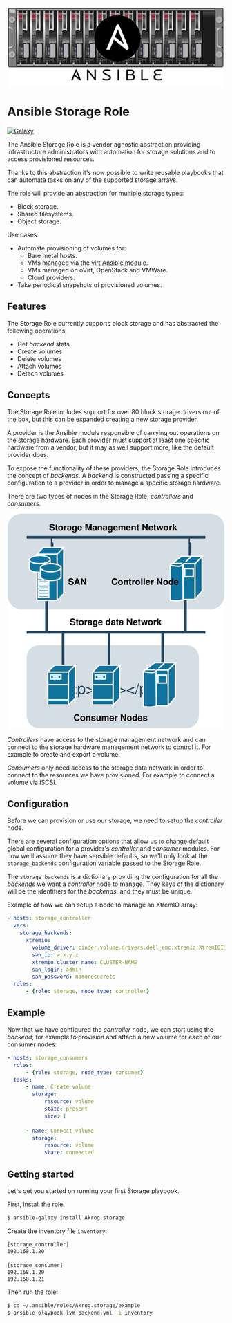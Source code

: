 <p align="center">
  <img src ="./docs/_static/ansible_role_storage.png" />
</p>

Ansible Storage Role
====================

[![Galaxy](https://img.shields.io/badge/galaxy-Akrog.storage-blue.svg?style=flat-square)](https://galaxy.ansible.com/Akrog/storage/)

The Ansible Storage Role is a vendor agnostic abstraction providing infrastructure 
administrators with automation for storage solutions and to access provisioned 
resources.

Thanks to this abstraction it's now possible to write reusable playbooks that
can automate tasks on any of the supported storage arrays.

The role will provide an abstraction for multiple storage types:

- Block storage.
- Shared filesystems.
- Object storage.

Use cases:

- Automate provisioning of volumes for:
  - Bare metal hosts.
  - VMs managed via the [virt Ansible module](
    https://docs.ansible.com/ansible/latest/modules/virt_module.html).
  - VMs managed on oVirt, OpenStack and VMWare.
  - Cloud providers.
- Take periodical snapshots of provisioned volumes.


Features
--------

The Storage Role currently supports block storage and has abstracted the
following operations.

- Get *backend* stats
- Create volumes
- Delete volumes
- Attach volumes
- Detach volumes


Concepts
--------

The Storage Role includes support for over 80 block storage drivers out of the
box, but this can be expanded creating a new storage provider.

A provider is the Ansible module responsible of carrying out operations on the
storage hardware.  Each provider must support at least one specific hardware
from a vendor, but it may as well support more, like the default provider does.

To expose the functionality of these providers, the Storage Role introduces the
concept of *backends*.  A *backend* is constructed passing a specific
configuration to a provider in order to manage a specific storage hardware.

There are two types of nodes in the Storage Role, *controllers* and
*consumers*.

<p align="center">
  <img src ="./docs/_static/ansible_diagram.svg" />
</p>

*Controllers* have access to the storage management network and can connect to
the storage hardware management network to control it.  For example to create
and export a volume.

*Consumers* only need access to the storage data network in order to connect
to the resources we have provisioned.  For example to connect a volume via
iSCSI.


Configuration
-------------

Before we can provision or use our storage, we need to setup the *controller*
node.

There are several configuration options that allow us to change default global
configuration for a provider's *controller* and *consumer* modules.  For now
we'll assume they have sensible defaults, so we'll only look at the
`storage_backends` configuration variable passed to the Storage Role.

The `storage_backends` is a dictionary providing the configuration for all the
*backends* we want a *controller* node to manage.  They keys of the dictionary
will be the identifiers for the *backends*, and they must be unique.

Example of how we can setup a node to manage an XtremIO array:

``` yml
- hosts: storage_controller
  vars:
    storage_backends:
      xtremio:
        volume_driver: cinder.volume.drivers.dell_emc.xtremio.XtremIOISCSIDriver
        san_ip: w.x.y.z
        xtremio_cluster_name: CLUSTER-NAME
        san_login: admin
        san_password: nomoresecrets
  roles:
      - {role: storage, node_type: controller}
```

Example
-------

Now that we have configured the *controller* node, we can start using the
*backend*, for example to provision and attach a new volume for each of our
consumer nodes:

``` yml
- hosts: storage_consumers
  roles:
      - {role: storage, node_type: consumer}
  tasks:
      - name: Create volume
        storage:
            resource: volume
            state: present
            size: 1

      - name: Connect volume
        storage:
            resource: volume
            state: connected
```

Getting started
---------------

Let's get you started on running your first Storage playbook.

First, install the role.

``` bash
$ ansible-galaxy install Akrog.storage
```

Create the inventory file `inventory`:

```
[storage_controller]
192.168.1.20

[storage_consumer]
192.168.1.20
192.168.1.21
```



Then run the role:

``` bash
$ cd ~/.ansible/roles/Akrog.storage/example
$ ansible-playbook lvm-backend.yml -i inventory
```
